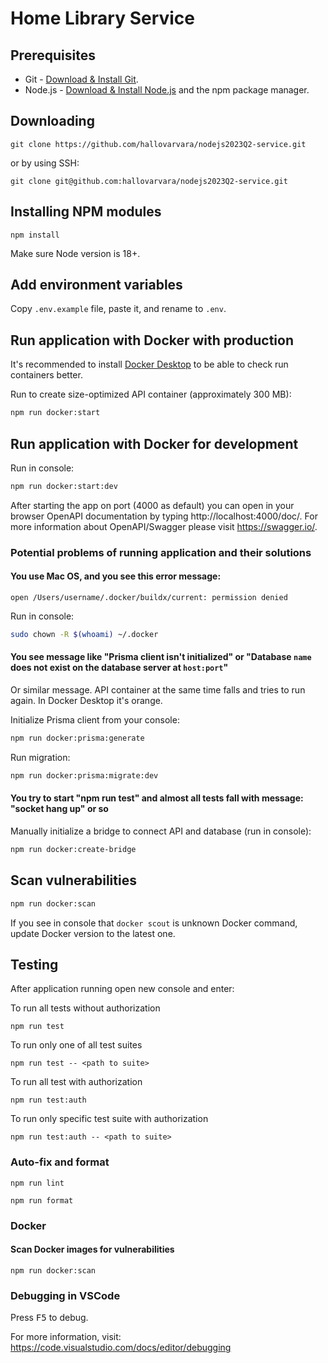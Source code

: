 # Home Library Service

## Prerequisites

- Git - [Download & Install Git](https://git-scm.com/downloads).
- Node.js - [Download & Install Node.js](https://nodejs.org/en/download/) and the npm package manager.

## Downloading

```
git clone https://github.com/hallovarvara/nodejs2023Q2-service.git
```

or by using SSH:

```
git clone git@github.com:hallovarvara/nodejs2023Q2-service.git
```

## Installing NPM modules

```
npm install
```

Make sure Node version is 18+.

## Add environment variables

Copy `.env.example` file, paste it, and rename to `.env`.

## Run application with Docker with production

It's recommended to install [Docker Desktop](https://www.docker.com/products/docker-desktop/) to be able to check run containers better.

Run to create size-optimized API container (approximately 300 MB):

```bash
npm run docker:start
```

## Run application with Docker for development

Run in console:

```bash
npm run docker:start:dev
```

After starting the app on port (4000 as default) you can open
in your browser OpenAPI documentation by typing http://localhost:4000/doc/.
For more information about OpenAPI/Swagger please visit https://swagger.io/.

### Potential problems of running application and their solutions

#### You use Mac OS, and you see this error message:
`open /Users/username/.docker/buildx/current: permission denied`

Run in console:
```bash
sudo chown -R $(whoami) ~/.docker
```

#### You see message like "Prisma client isn't initialized" or "Database `name` does not exist on the database server at `host:port`"

Or similar message. API container at the same time falls and tries to run again. In Docker Desktop it's orange.

Initialize Prisma client from your console:
```bash
npm run docker:prisma:generate
```

Run migration:

```bash
npm run docker:prisma:migrate:dev
```

#### You try to start "npm run test" and almost all tests fall with message: "socket hang up" or so

Manually initialize a bridge to connect API and database (run in console):

```bash
npm run docker:create-bridge
```

## Scan vulnerabilities

```bash
npm run docker:scan
```

If you see in console that `docker scout` is unknown Docker command, update Docker version to the latest one.

## Testing

After application running open new console and enter:

To run all tests without authorization

```
npm run test
```

To run only one of all test suites

```
npm run test -- <path to suite>
```

To run all test with authorization

```
npm run test:auth
```

To run only specific test suite with authorization

```
npm run test:auth -- <path to suite>
```

### Auto-fix and format

```
npm run lint
```

```
npm run format
```

### Docker

#### Scan Docker images for vulnerabilities

```
npm run docker:scan
```

### Debugging in VSCode

Press <kbd>F5</kbd> to debug.

For more information, visit: https://code.visualstudio.com/docs/editor/debugging
